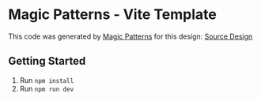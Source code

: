 # Magic Patterns - Vite Template

This code was generated by [Magic Patterns](https://magicpatterns.com) for this design: [Source Design](https://magicpatterns.com/c/qdv7rdwcgihvf9d5f9zhav)

## Getting Started

1. Run `npm install`
2. Run `npm run dev`
